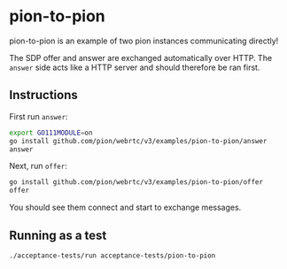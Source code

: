 # pion-to-pion
pion-to-pion is an example of two pion instances communicating directly!

The SDP offer and answer are exchanged automatically over HTTP.
The `answer` side acts like a HTTP server and should therefore be ran first.

## Instructions
First run `answer`:
```sh
export GO111MODULE=on
go install github.com/pion/webrtc/v3/examples/pion-to-pion/answer
answer
```
Next, run `offer`:
```sh
go install github.com/pion/webrtc/v3/examples/pion-to-pion/offer
offer
```

You should see them connect and start to exchange messages.

## Running as a test
```sh
./acceptance-tests/run acceptance-tests/pion-to-pion
```
